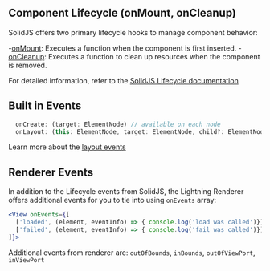 ## Component Lifecycle (onMount, onCleanup)

SolidJS offers two primary lifecycle hooks to manage component behavior:

-[onMount](https://www.solidjs.com/docs/latest/api#onmount): Executes a function when the component is first inserted. -[onCleanup](https://www.solidjs.com/docs/latest/api#oncleanup): Executes a function to clean up resources when the component is removed.

For detailed information, refer to the [SolidJS Lifecycle documentation](https://docs.solidjs.com/references/api-reference/lifecycles/onMount)

## Built in Events

```jsx
  onCreate: (target: ElementNode) // available on each node
  onLayout: (this: ElementNode, target: ElementNode, child?: ElementNode, dimensions?: Dimensions)
```

Learn more about the [layout events](/flow/layout?id=layout-callbacks)

## Renderer Events

In addition to the Lifecycle events from SolidJS, the Lightning Renderer offers additional events for you to tie into using `onEvents` array:

```jsx
<View onEvents={[
  ['loaded', (element, eventInfo) => { console.log('load was called')}],
  ['failed', (element, eventInfo) => { console.log('fail was called')}]
]}>
```

Additional events from renderer are: `outOfBounds`, `inBounds`, `outOfViewPort`, `inViewPort`
